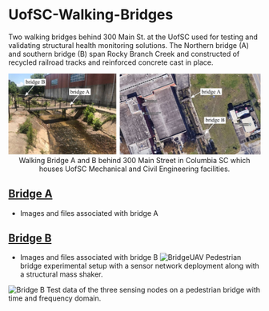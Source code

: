 # UofSC-Walking-Bridges
Two walking bridges behind 300 Main St. at the UofSC used for testing and validating structural health monitoring solutions. The Northern bridge (A) and southern bridge (B) span Rocky Branch Creek and constructed of recycled railroad tracks and reinforced concrete cast in place. 

<p align="center">
<img src="Images/bridges.jpg" alt="drawing" width="700"/> <br> 
Walking Bridge A and B behind 300 Main Street in Columbia SC which houses UofSC Mechanical and Civil Engineering facilities. 
</p>
<p align="center">
</p>


## [Bridge A](Bridge_A)
* Images and files associated with bridge A


## [Bridge B](Bridge_B)
* Images and files associated with bridge B
![BridgeUAV](https://github.com/ARTS-Laboratory/UofSC-walking-bridges/assets/53347740/2205b6aa-bdca-4054-8346-3bdd6f3562cb)
Pedestrian bridge experimental setup with a sensor network deployment along with a structural mass shaker.



![Bridge B](https://github.com/ARTS-Laboratory/UofSC-walking-bridges/assets/53347740/5036d32f-0f58-4ef0-be74-4f4a74d8ce1e)
Test data of the three sensing nodes on a pedestrian bridge with time and frequency domain.


















